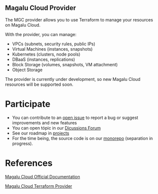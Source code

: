 ## Magalu Cloud Provider

The MGC provider allows you to use Terraform to manage your resources on Magalu Cloud.

With the provider, you can manage:

- VPCs (subnets, security rules, public IPs)
- Virtual Machines (instances, snapshots)
- Kubernetes (clusters, node pools)
- DBaaS (instances, replications)
- Block Storage (volumes, snapshots, VM attachment)
- Object Storage

The provider is currently under development, so new Magalu Cloud resources will be supported soon.

# Participate
- You can contribute to an [open issue](https://github.com/MagaluCloud/terraform-provider-mgc/issues) to report a bug or suggest improvements and new features
- You can open tópic in our [Dicussions Forum](https://github.com/MagaluCloud/terraform-provider-mgc/discussions)
- See our roadmap in [projects](https://github.com/orgs/MagaluCloud/projects/2/views/7)
- For the time being, the source code is on our [monorepo](https://github.com/MagaluCloud/magalu) (separation in progress).


# References
[Magalu Cloud Official Documentation](https://docs.magalu.cloud/docs/terraform/overview)

[Magalu Cloud Terraform Provider](https://registry.terraform.io/providers/MagaluCloud/mgc/latest)
